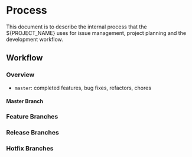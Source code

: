 # Process

This document is to describe the internal process that the ${PROJECT_NAME} uses for issue management, project planning and the development workflow.


## Workflow

### Overview


- `master`: completed features, bug fixes, refactors, chores


#### Master Branch


### Feature Branches


### Release Branches


### Hotfix Branches

